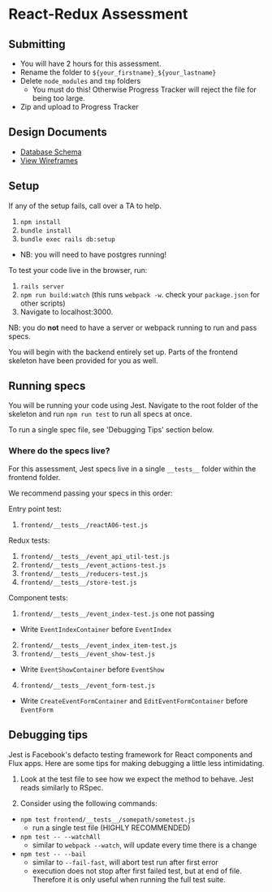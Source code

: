 # React-Redux Assessment

## Submitting

* You will have 2 hours for this assessment.
* Rename the folder to `${your_firstname}_${your_lastname}`
* Delete `node_modules` and `tmp` folders
   * You must do this!  Otherwise Progress Tracker will reject the file for being too large.
* Zip and upload to Progress Tracker

## Design Documents

* [Database Schema][db_schema]
* [View Wireframes][views]

[db_schema]: ./docs/database_design.md
[views]: ./docs/wireframe.png

## Setup

If any of the setup fails, call over a TA to help.

1. `npm install`
2. `bundle install`
3. `bundle exec rails db:setup`
  - NB: you will need to have postgres running!

To test your code live in the browser, run:
1. `rails server`
2. `npm run build:watch` (this runs `webpack -w`. check your `package.json` for other scripts)
3. Navigate to localhost:3000.

NB: you do **not** need to have a server or webpack running to run and pass specs.

You will begin with the backend entirely set up. Parts of the frontend skeleton
have been provided for you as well.

## Running specs

You will be running your code using Jest.  Navigate to the root folder of the
skeleton and run `npm run test` to run all specs at once.

To run a single spec file, see 'Debugging Tips' section below.

### Where do the specs live?

For this assessment, Jest specs live in a single `__tests__` folder within the
frontend folder.

We recommend passing your specs in this order:

Entry point test:

1. `frontend/__tests__/reactA06-test.js`

Redux tests:

1. `frontend/__tests__/event_api_util-test.js`
2. `frontend/__tests__/event_actions-test.js`
3. `frontend/__tests__/reducers-test.js`
4. `frontend/__tests__/store-test.js`

Component tests:

1. `frontend/__tests__/event_index-test.js`  one not passing
  * Write `EventIndexContainer` before `EventIndex`
2. `frontend/__tests__/event_index_item-test.js`
3. `frontend/__tests__/event_show-test.js`
  * Write `EventShowContainer` before `EventShow`
4. `frontend/__tests__/event_form-test.js`
  * Write `CreateEventFormContainer` and `EditEventFormContainer` before `EventForm`

## Debugging tips

Jest is Facebook's defacto testing framework for React components and Flux apps.
Here are some tips for making debugging a little less intimidating.

1. Look at the test file to see how we expect the method to behave.  Jest reads
  similarly to RSpec.

2. Consider using the following commands:
  * `npm test frontend/__tests__/somepath/sometest.js`
    * run a single test file (HIGHLY RECOMMENDED)
  * `npm test -- --watchAll`
    * similar to `webpack --watch`, will update every time there is a change
  * `npm test -- --bail`
    * similar to `--fail-fast`, will abort test run after first error
    * execution does not stop after first failed test, but at end of file.  
    Therefore it is only useful when running the full test suite.
